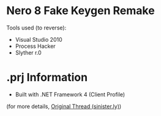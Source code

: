 # Nero 8 Fake Keygen Remake

Tools used (to reverse):
- Visual Studio 2010
- Process Hacker
- Slyther r.0

# .prj Information
- Built with .NET Framework 4 (Client Profile)

(for more details, [Original Thread (sinister.ly)](temp))
